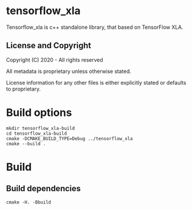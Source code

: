 tensorflow_xla
===================
Tensorflow_xla is c++ standalone library, that based on TensorFlow XLA.

License and Copyright
---------------------
Copyright (C) 2020 - All rights reserved

All metadata is proprietary unless otherwise stated. 

License information for any other files is either explicitly stated or
defaults to proprietary.

# Build options

```
mkdir tensorflow_xla-build
cd tensorflow_xla-build
cmake -DCMAKE_BUILD_TYPE=Debug ../tensorflow_xla
cmake --build .
```

# Build

Build dependencies
- 

```
cmake -H. -Bbuild
```


